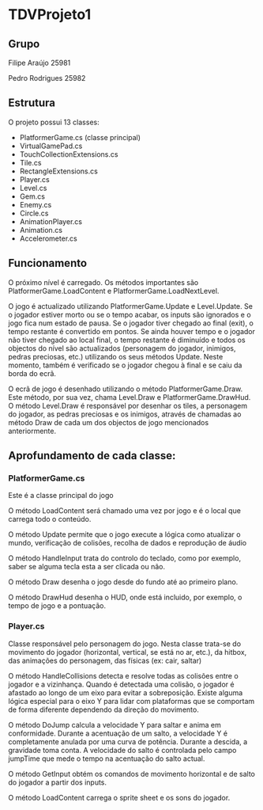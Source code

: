 # TDVProjeto1

## Grupo
Filipe Araújo 25981

Pedro Rodrigues 25982

## Estrutura
O projeto possui 13 classes:

* PlatformerGame.cs (classe principal)
* VirtualGamePad.cs
* TouchCollectionExtensions.cs
* Tile.cs
* RectangleExtensions.cs
* Player.cs
* Level.cs
* Gem.cs
* Enemy.cs
* Circle.cs
* AnimationPlayer.cs
* Animation.cs
* Accelerometer.cs

## Funcionamento

O próximo nível é carregado. Os métodos importantes são PlatformerGame.LoadContent e PlatformerGame.LoadNextLevel.

O jogo é actualizado utilizando PlatformerGame.Update e Level.Update. Se o jogador estiver morto ou se o tempo acabar, os inputs são ignorados e o jogo fica num estado de pausa. Se o jogador tiver chegado ao final (exit), o tempo restante é convertido em pontos. Se ainda houver tempo e o jogador não tiver chegado ao local final, o tempo restante é diminuído e todos os objectos do nível são actualizados (personagem do jogador, inimigos, pedras preciosas, etc.) utilizando os seus métodos Update. Neste momento, também é verificado se o jogador chegou à final e se caiu da borda do ecrã.

O ecrã de jogo é desenhado utilizando o método PlatformerGame.Draw. Este método, por sua vez, chama Level.Draw e PlatformerGame.DrawHud.
O método Level.Draw é responsável por desenhar os tiles, a personagem do jogador, as pedras preciosas e os inimigos, através de chamadas ao método Draw de cada um dos objectos de jogo mencionados anteriormente.

## Aprofundamento de cada classe:
### PlatformerGame.cs

Este é a classe principal do jogo

O método LoadContent será chamado uma vez por jogo e é o local que carrega todo o conteúdo.

O método Update permite que o jogo execute a lógica como atualizar o mundo, verificação de colisões, recolha de dados e reprodução de áudio

O método HandleInput trata do controlo do teclado, como por exemplo, saber se alguma tecla esta a ser clicada ou não.

O método Draw desenha o jogo desde do fundo até ao primeiro plano.

O método DrawHud desenha o HUD, onde está incluido, por exemplo, o tempo de jogo e a pontuação.

### Player.cs

Classe responsável pelo personagem do jogo. Nesta classe trata-se do movimento do jogador (horizontal, vertical, se está no ar, etc.), da hitbox, das animações do personagem, das físicas (ex: cair, saltar)

O método HandleCollisions detecta e resolve todas as colisões entre o jogador e a vizinhança. Quando é detectada uma colisão, o jogador é afastado ao longo de um eixo para evitar a sobreposição. Existe alguma lógica especial para o eixo Y para lidar com plataformas que se comportam de forma diferente dependendo da direção do movimento.

O método DoJump calcula a velocidade Y para saltar e anima em conformidade.
Durante a acentuação de um salto, a velocidade Y é completamente anulada por uma curva de potência. Durante a descida, a gravidade toma conta. A velocidade do salto é controlada pelo campo jumpTime que mede o tempo na acentuação do salto actual.

O método GetInput obtém os comandos de movimento horizontal e de salto do jogador a partir dos inputs.

O método LoadContent carrega o sprite sheet e os sons do jogador.
